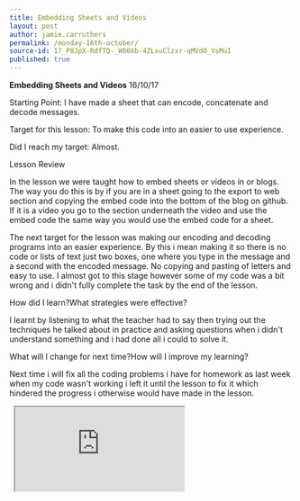 ```yaml
---
title: Embedding Sheets and Videos
layout: post
author: jamie.carruthers
permalink: /monday-16th-october/
source-id: 17_P8JpX-RdfTQ-_W00Xb-4ZLxuClzxr-qMVdO_VsMuI
published: true
---
```

**Embedding Sheets and Videos**                                                       16/10/17

Starting Point: I have made a sheet that can encode, concatenate and decode messages.

Target for this lesson: To make this code into an easier to use experience.

Did I reach my target: Almost.

Lesson Review

In the lesson we were taught how to embed sheets or videos in or blogs. The way you do this is by if you are in a sheet going to the export to web section and copying the embed code into the bottom of the blog on github. If it is a video you go to the section underneath the video and use the embed code the same way you would use the embed code for a sheet.

The next target for the lesson was making our encoding and decoding programs into an easier experience. By this i mean making it so there is no code or lists of text just two boxes, one where you type in the message and a second with the encoded message. No copying and pasting of letters and easy to use. I almost got to this stage however some of my code was a bit wrong and i didn't fully complete the task by the end of the lesson.

How did I learn?What strategies were effective?

I learnt by listening to what the teacher had to say then trying out the techniques he talked about in practice and asking questions when i didn't understand something and i had done all i could to solve it.

What will I change for next time?How will I improve my learning?

Next time i will fix all the coding problems i have for homework as last week when my code wasn't working i left it until the lesson to fix it which hindered the progress i otherwise would have made in the lesson.

   <iframe src="https://docs.google.com/spreadsheets/d/e/2PACX-1vSiL-SktFSVbAyPI_HC7S-NcqqzFE_eNFKhIG2KAk48ujEh7kZUdsC0kvW0GbDQCCbUv9KO6OcRqmNk/pubhtml?widget=true&amp;headers=false"></iframe>     

